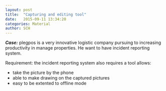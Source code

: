 ```yaml
---
layout: post
title:  "Capturing and editing tool"
date:   2015-09-11 13:34:20
categories: Material
author: SCH
---
```


*__Case:__* plegpos is a very innovative logistic company pursuing to increasing productivity in manage properties. He want to have incident reporting system.

 Requirement: the incident reporting system also requires a tool allows:
- take the picture by the phone
- able to make drawing on the captured pictures
- easy to be extented to offline mode
